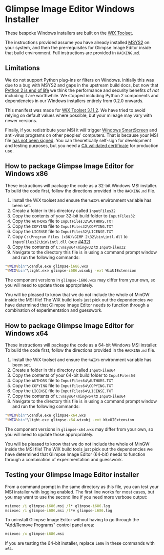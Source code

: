 # Glimpse Image Editor Windows Installer
These bespoke Windows installers are built on the [WiX Toolset](https://wixtoolset.org/).

The instructions provided assume you have already installed [MSYS2](https://www.msys2.org/) on your system, and then the pre-requisites for Glimpse Image Editor inside that build environment. Full instructions are provided in `HACKING.md`.

## Limitations
We do not support Python plug-ins or filters on Windows. Initially this was due to a bug with MSYS2 and gaps in the upstream build docs, but now that [Python 2 is end of life](https://www.python.org/doc/sunset-python-2/) we think the performance and security benefits of *not* including it are worthwhile. We stopped including Python 2 components and dependencies in our Windows installers entirely from 0.2.0 onwards.

This manifest was made for [WiX Toolset 3.11.2](https://github.com/wixtoolset/wix3/releases/tag/wix3112rtm). We have tried to avoid relying on default values where possible, but your mileage may vary with newer versions.

Finally, if you redistribute your MSI it will trigger [Windows SmartScreen](https://support.microsoft.com/en-us/help/17443/windows-internet-explorer-smartscreen-faq) and anti-virus programs on other peoples' computers. That is because your MSI file [has not been signed](https://wixtoolset.org/documentation/manual/v3/overview/insignia.html). You can theoretically self-sign for development and testing purposes, but you need a [CA validated certificate](https://docs.microsoft.com/en-us/windows-hardware/drivers/dashboard/get-a-code-signing-certificate) for production use.

## How to package Glimpse Image Editor for Windows x86
These instructions will package the code as a 32-bit Windows MSI installer. To build the code first, follow the directions provided in the `HACKING.md` file.

1. Install the WiX toolset and ensure the `%WIX%` environment variable has been set.
2. Create a folder in this directory called `InputFiles32`
3. Copy the contents of your 32-bit build folder to `InputFiles32`
4. Copy the `AUTHORS` file to `InputFiles32\AUTHORS.TXT`
5. Copy the `COPYING` file to `InputFiles32\COPYING.TXT`
6. Copy the `LICENSE` file to `InputFiles32\LICENSE.TXT`
7. Copy `C:\Program Files (x86)\GIMP 2\32\bin\intl.dll` to `InputFiles32\bin\intl.dll` (see [#432](https://github.com/glimpse-editor/Glimpse/issues/432))
8. Copy the contents of `C:\msys64\mingw32` to `InputFiles32`
9. Navigate to the directory this file is in using a command prompt window and run the following commands:

```bat
"%WIX%bin"\candle.exe glimpse-i686.wxs
"%WIX%bin"\light.exe glimpse-i686.wixobj -ext WixUIExtension
```
The component versions in `glimpse-i686.wxs` may differ from your own, so you will need to update those appropriately. 

You will be pleased to know that we do not include the whole of MinGW inside the MSI file! The WiX build tools just pick out the dependencies we have determined that Glimpse Image Editor needs to function through a combination of experimentation and guesswork.

## How to package Glimpse Image Editor for Windows x64
These instructions will package the code as a 64-bit Windows MSI installer. To build the code first, follow the directions provided in the `HACKING.md` file.

1. Install the WiX toolset and ensure the `%WIX%` environment variable has been set.
2. Create a folder in this directory called `InputFiles64`
3. Copy the contents of your 64-bit build folder to `InputFiles64`
4. Copy the `AUTHORS` file to `InputFiles64\AUTHORS.TXT`
5. Copy the `COPYING` file to `InputFiles64\COPYING.TXT`
6. Copy the `LICENSE` file to `InputFiles64\LICENSE.TXT`
7. Copy the contents of `C:\msys64\mingw64` to `InputFiles64`
8. Navigate to the directory this file is in using a command prompt window and run the following commands:

```bat
"%WIX%bin"\candle.exe glimpse-x64.wxs
"%WIX%bin"\light.exe glimpse-x64.wixobj -ext WixUIExtension
```
The component versions in `glimpse-x64.wxs` may differ from your own, so you will need to update those appropriately. 

You will be pleased to know that we do not include the whole of MinGW inside the MSI file! The WiX build tools just pick out the dependencies we have determined that Glimpse Image Editor (64-bit) needs to function through a combination of experimentation and guesswork.

## Testing your Glimpse Image Editor installer
From a command prompt in the same directory as this file, you can test your MSI installer with logging enabled. The first line works for most cases, but you may want to use the second line if you need more verbose output:

```bat
msiexec /i glimpse-i686.msi /l* glimpse-i686.log
msiexec /i glimpse-i686.msi /l*v glimpse-i686.log
```

To uninstall Glimpse Image Editor without having to go through the "Add/Remove Programs" control panel area:

```bat
msiexec /x glimpse-i686.msi
```

If you are testing the 64-bit installer, replace `i686` in these commands with `x64`.
